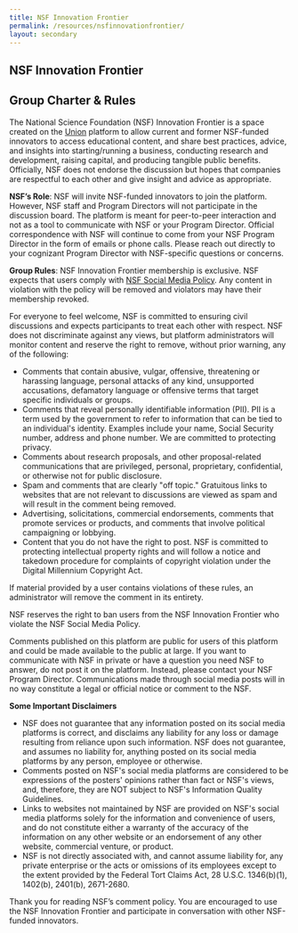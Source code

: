 ```yaml
---
title: NSF Innovation Frontier
permalink: /resources/nsfinnovationfrontier/
layout: secondary
---
```

<section class="section-header background-light-blue">
<div class="usa-section usa-content usa-grid">
<div class="usa-width-one-whole" markdown="1">

# NSF Innovation Frontier
## Group Charter & Rules


The National Science Foundation (NSF) Innovation Frontier is a space created on the [Union](https://www.nsf.gov/cgi-bin/good-bye?https://union.vc/) platform to allow current and former NSF-funded innovators to access educational content, and share best practices, advice, and insights into starting/running a business, conducting research and development, raising capital, and producing tangible public benefits. Officially, NSF does not endorse the discussion but hopes that companies are respectful to each other and give insight and advice as appropriate.

**NSF’s Role**: NSF will invite NSF-funded innovators to join the platform. However, NSF staff and Program Directors will not participate in the discussion board. The platform is meant for peer-to-peer interaction and not as a tool to communicate with NSF or your Program Director. Official correspondence with NSF will continue to come from your NSF Program Director in the form of emails or phone calls.  Please reach out directly to your cognizant Program Director with NSF-specific questions or concerns. 

**Group Rules**: NSF Innovation Frontier membership is exclusive. NSF expects that users comply with [NSF Social Media Policy](https://www.nsf.gov/social/policies.jsp). Any content in violation with the policy will be removed and violators may have their membership revoked.  

For everyone to feel welcome, NSF is committed to ensuring civil discussions and expects participants to treat each other with respect. NSF does not discriminate against any views, but platform administrators will monitor content and reserve the right to remove, without prior warning, any of the following:
* Comments that contain abusive, vulgar, offensive, threatening or harassing language, personal attacks of any kind, unsupported accusations, defamatory language or offensive terms that target specific individuals or groups.
* Comments that reveal personally identifiable information (PII). PII is a term used by the government to refer to information that can be tied to an individual's identity. Examples include your name, Social Security number, address and phone number. We are committed to protecting privacy.
* Comments about research proposals, and other proposal-related communications that are privileged, personal, proprietary, confidential, or otherwise not for public disclosure.
* Spam and comments that are clearly "off topic." Gratuitous links to websites that are not relevant to discussions are viewed as spam and will result in the comment being removed.
* Advertising, solicitations, commercial endorsements, comments that promote services or products, and comments that involve political campaigning or lobbying.
* Content that you do not have the right to post. NSF is committed to protecting intellectual property rights and will follow a notice and takedown procedure for complaints of copyright violation under the Digital Millennium Copyright Act.

If material provided by a user contains violations of these rules, an administrator will remove the comment in its entirety.

NSF reserves the right to ban users from the NSF Innovation Frontier who violate the NSF Social Media Policy.

Comments published on this platform are public for users of this platform and could be made available to the public at large. If you want to communicate with NSF in private or have a question you need NSF to answer, do not post it on the platform. Instead, please contact your NSF Program Director. Communications made through social media posts will in no way constitute a legal or official notice or comment to the NSF.

**Some Important Disclaimers**
* NSF does not guarantee that any information posted on its social media platforms is correct, and disclaims any liability for any loss or damage resulting from reliance upon such information. NSF does not guarantee, and assumes no liability for, anything posted on its social media platforms by any person, employee or otherwise.
* Comments posted on NSF's social media platforms are considered to be expressions of the posters' opinions rather than fact or NSF's views, and, therefore, they are NOT subject to NSF's Information Quality Guidelines.
* Links to websites not maintained by NSF are provided on NSF's social media platforms solely for the information and convenience of users, and do not constitute either a warranty of the accuracy of the information on any other website or an endorsement of any other website, commercial venture, or product.
* NSF is not directly associated with, and cannot assume liability for, any private enterprise or the acts or omissions of its employees except to the extent provided by the Federal Tort Claims Act, 28 U.S.C. 1346(b)(1), 1402(b), 2401(b), 2671-2680.

Thank you for reading NSF’s comment policy. You are encouraged to use the NSF Innovation Frontier and participate in conversation with other NSF-funded innovators.

</div>
</div>
</section>
